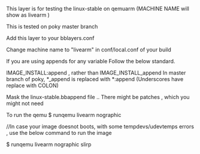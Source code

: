 This layer is for testing the linux-stable on qemuarm (MACHINE NAME will show as livearm ) 


This is tested on poky master branch

Add this layer to your bblayers.conf

Change machine name to "livearm" in conf/local.conf of your  build


If you are using appends for any variable Follow the below standard.

IMAGE_INSTALL:append , rather than IMAGE_INSTALL_append
In master branch of poky,  *_append  is replaced with *:append (Underscores have replace with COLON) 


Mask the linux-stable.bbappend file .. There might be patches , which you might not need 

To run the qemu 
$ runqemu livearm nographic

//In case your image doesnot boots, with some tempdevs/udevtemps  errors , use the below command to run the image 

$ runqemu livearm nographic slirp


